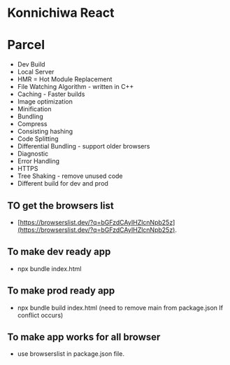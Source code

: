 # Konnichiwa React




# Parcel
 - Dev Build
 - Local Server
 - HMR = Hot Module Replacement
 - File Watching Algorithm - written in C++
 - Caching - Faster builds
 - Image optimization
 - Minification
 - Bundling
 - Compress 
 - Consisting hashing
 - Code Splitting
 - Differential Bundling - support older browsers
 - Diagnostic
 - Error Handling
 - HTTPS
 - Tree Shaking - remove unused code
 - Different build for dev and prod




## TO get the browsers list  
- [https://browserslist.dev/?q=bGFzdCAyIHZlcnNpb25z](https://browserslist.dev/?q=bGFzdCAyIHZlcnNpb25z).


## To make dev ready app
 - npx bundle index.html

## To make prod ready app
 - npx bundle build index.html (need to remove main from package.json If conflict occurs)

## To make app works for all browser
 - use browserslist in package.json file.